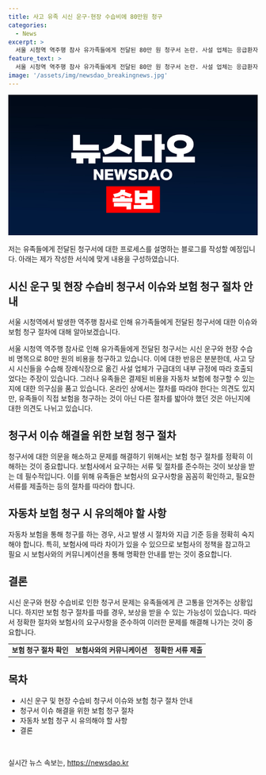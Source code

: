 ```yaml
---
title: 사고 유족 시신 운구·현장 수습비에 80만원 청구
categories:
  - News
excerpt: >
  서울 시청역 역주행 참사 유가족들에게 전달된 80만 원 청구서 논란. 사설 업체는 응급환자 이송 우선 규정에 따라 호출됐으며, 청구된 비용은 자동차 보험으로 청구 가능. 온라인에서는 절차를 따라야 한다는 반응과 유족에게 직접 청구하는 것이 아닌 다른 절차가 필요한 의견이 충돌 중.
feature_text: >
  서울 시청역 역주행 참사 유가족들에게 전달된 80만 원 청구서 논란. 사설 업체는 응급환자 이송 우선 규정에 따라 호출됐으며, 청구된 비용은 자동차 보험으로 청구 가능. 온라인에서는 절차를 따라야 한다는 반응과 유족에게 직접 청구하는 것이 아닌 다른 절차가 필요한 의견이 충돌 중.
image: '/assets/img/newsdao_breakingnews.jpg'
---
```


<p><img src="/assets/img/newsdao_breakingnews.jpg" alt="pcversion 속보" /></p>

<p>저는 유족들에게 전달된 청구서에 대한 프로세스를 설명하는 블로그를 작성할 예정입니다. 아래는 제가 작성한 서식에 맞게 내용을 구성하였습니다.</p>

<h2 data-ke-size="size26">시신 운구 및 현장 수습비 청구서 이슈와 보험 청구 절차 안내</h2>

<p>서울 시청역에서 발생한 역주행 참사로 인해 유가족들에게 전달된 청구서에 대한 이슈와 보험 청구 절차에 대해 알아보겠습니다.</p>

<p data-ke-size="size16">서울 시청역 역주행 참사로 인해 유가족들에게 전달된 청구서는 시신 운구와 현장 수습비 명목으로 80만 원의 비용을 청구하고 있습니다. 이에 대한 반응은 분분한데, 사고 당시 시신들을 수습해 장례식장으로 옮긴 사설 업체가 구급대의 내부 규정에 따라 호출되었다는 주장이 있습니다. 그러나 유족들은 결제된 비용을 자동차 보험에 청구할 수 있는지에 대한 의구심을 품고 있습니다. 온라인 상에서는 절차를 따라야 한다는 의견도 있지만, 유족들이 직접 보험을 청구하는 것이 아닌 다른 절차를 밟아야 했던 것은 아닌지에 대한 의견도 나뉘고 있습니다.</p>

<h2 data-ke-size="size24">청구서 이슈 해결을 위한 보험 청구 절차</h2>

<p data-ke-size="size16">청구서에 대한 의문을 해소하고 문제를 해결하기 위해서는 보험 청구 절차를 정확히 이해하는 것이 중요합니다. 보험사에서 요구하는 서류 및 절차를 준수하는 것이 보상을 받는 데 필수적입니다. 이를 위해 유족들은 보험사의 요구사항을 꼼꼼히 확인하고, 필요한 서류를 제출하는 등의 절차를 따라야 합니다.</p>

<h2 data-ke-size="size24">자동차 보험 청구 시 유의해야 할 사항</h2>

<p data-ke-size="size16">자동차 보험을 통해 청구를 하는 경우, 사고 발생 시 절차와 지급 기준 등을 정확히 숙지해야 합니다. 특히, 보험사에 따라 차이가 있을 수 있으므로 보험사의 정책을 참고하고 필요 시 보험사와의 커뮤니케이션을 통해 명확한 안내를 받는 것이 중요합니다.</p>

<h2 data-ke-size="size24">결론</h2>

<p data-ke-size="size16">시신 운구와 현장 수습비로 인한 청구서 문제는 유족들에게 큰 고통을 안겨주는 상황입니다. 하지만 보험 청구 절차를 따를 경우, 보상을 받을 수 있는 가능성이 있습니다. 따라서 정확한 절차와 보험사의 요구사항을 준수하여 이러한 문제를 해결해 나가는 것이 중요합니다.</p>

<table>
<tbody>
<tr>
<td style="text-align: center; height: 17px;"><b>보험 청구 절차 확인</b></td>
<td style="text-align: center; height: 17px;"><b>보험사와의 커뮤니케이션</b></td>
<td style="text-align: center; height: 17px;"><b>정확한 서류 제출</b></td>
</tr>
</tbody>
</table>

<h2 data-ke-size="size26">목차</h2>

<ul>
<li>시신 운구 및 현장 수습비 청구서 이슈와 보험 청구 절차 안내</li>
<li>청구서 이슈 해결을 위한 보험 청구 절차</li>
<li>자동차 보험 청구 시 유의해야 할 사항</li>
<li>결론</li>
</ul>

<p data-ke-size="size16">&nbsp;</p>
실시간 뉴스 속보는, <a href="https://newsdao.kr" rel="dofollow">https://newsdao.kr</a>


